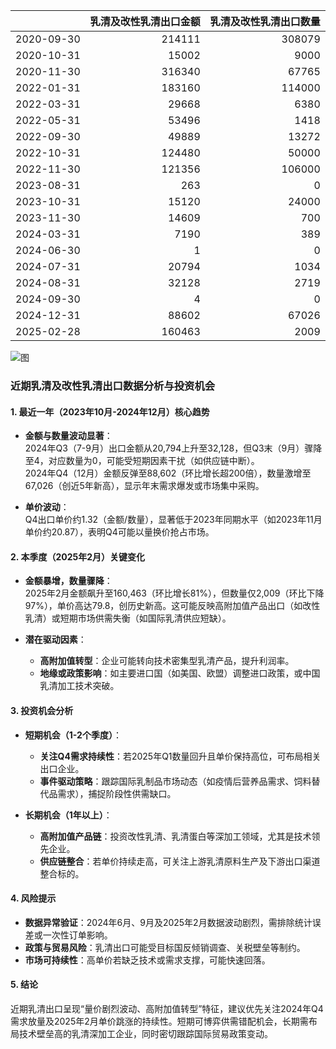 |            |   乳清及改性乳清出口金额 |   乳清及改性乳清出口数量 |
|:-----------|-------------------------:|-------------------------:|
| 2020-09-30 |                   214111 |                   308079 |
| 2020-10-31 |                    15002 |                     9000 |
| 2020-11-30 |                   316340 |                    67765 |
| 2022-01-31 |                   183160 |                   114000 |
| 2022-03-31 |                    29668 |                     6380 |
| 2022-05-31 |                    53496 |                     1418 |
| 2022-09-30 |                    49889 |                    13272 |
| 2022-10-31 |                   124480 |                    50000 |
| 2022-11-30 |                   121356 |                   106000 |
| 2023-08-31 |                      263 |                        0 |
| 2023-10-31 |                    15120 |                    24000 |
| 2023-11-30 |                    14609 |                      700 |
| 2024-03-31 |                     7190 |                      389 |
| 2024-06-30 |                        1 |                        0 |
| 2024-07-31 |                    20794 |                     1034 |
| 2024-08-31 |                    32128 |                     2719 |
| 2024-09-30 |                        4 |                        0 |
| 2024-12-31 |                    88602 |                    67026 |
| 2025-02-28 |                   160463 |                     2009 |

![图](%s_plot.png)



### 近期乳清及改性乳清出口数据分析与投资机会

#### 1. **最近一年（2023年10月-2024年12月）核心趋势**
- **金额与数量波动显著**：  
  2024年Q3（7-9月）出口金额从20,794上升至32,128，但Q3末（9月）骤降至4，对应数量为0，可能受短期因素干扰（如供应链中断）。  
  2024年Q4（12月）金额反弹至88,602（环比增长超200倍），数量激增至67,026（创近5年新高），显示年末需求爆发或市场集中采购。

- **单价波动**：  
  Q4出口单价约1.32（金额/数量），显著低于2023年同期水平（如2023年11月单价约20.87），表明Q4可能以量换价抢占市场。

#### 2. **本季度（2025年2月）关键变化**
- **金额暴增，数量骤降**：  
  2025年2月金额飙升至160,463（环比增长81%），但数量仅2,009（环比下降97%），单价高达79.8，创历史新高。这可能反映高附加值产品出口（如改性乳清）或短期市场供需失衡（如国际乳清供应短缺）。

- **潜在驱动因素**：  
  - **高附加值转型**：企业可能转向技术密集型乳清产品，提升利润率。  
  - **地缘或政策影响**：如主要进口国（如美国、欧盟）调整进口政策，或中国乳清加工技术突破。

#### 3. **投资机会分析**
- **短期机会（1-2个季度）**：  
  - **关注Q4需求持续性**：若2025年Q1数量回升且单价保持高位，可布局相关出口企业。  
  - **事件驱动策略**：跟踪国际乳制品市场动态（如疫情后营养品需求、饲料替代品需求），捕捉阶段性供需缺口。

- **长期机会（1年以上）**：  
  - **高附加值产品链**：投资改性乳清、乳清蛋白等深加工领域，尤其是技术领先企业。  
  - **供应链整合**：若单价持续走高，可关注上游乳清原料生产及下游出口渠道整合标的。

#### 4. **风险提示**
- **数据异常验证**：2024年6月、9月及2025年2月数据波动剧烈，需排除统计误差或一次性订单影响。  
- **政策与贸易风险**：乳清出口可能受目标国反倾销调查、关税壁垒等制约。  
- **市场可持续性**：高单价若缺乏技术或需求支撑，可能快速回落。

#### 5. **结论**
近期乳清出口呈现“量价剧烈波动、高附加值转型”特征，建议优先关注2024年Q4需求放量及2025年2月单价跳涨的持续性。短期可博弈供需错配机会，长期需布局技术壁垒高的乳清深加工企业，同时密切跟踪国际贸易政策变动。